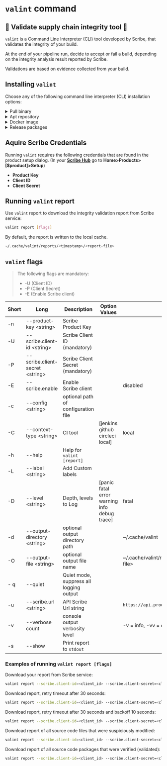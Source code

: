 # `valint` command
## 🦀 Validate supply chain integrity tool 🦀

`valint` is a Command Line Interpreter (CLI) tool developed by Scribe, that validates the integrity of your build. 

At the end of your pipeline run, decide to accept or fail a build, depending on the integrity analysis result reported by Scribe.  

Validations are based on evidence collected from your build.

## Installing `valint`
Choose any of the following command line interpreter (CLI) installation options:

<details>
  <summary> Pull binary </summary>

Get the `valint` tool
```bash
curl http://get.scribesecurity.com/install.sh  | sh -s -- -t valint
```

</details>

<details>
  <summary> Apt repository </summary>

Download agent DEB package from https://scribesecuriy.jfrog.io/artifactory/scribe-debian-local/valint

```bash
wget -qO - https://scribesecuriy.jfrog.io/artifactory/api/security/keypair/scribe-artifactory/public | sudo apt-key add -
sudo sh -c "echo 'deb https://scribesecuriy.jfrog.io/artifactory/scribe-debian-local stable non-free' >> /etc/apt/sources.list"
apt-get install valint -t stable
```

</details>

<details>
  <summary> Docker image </summary>

Pull the `valint` release binary wrapped in its relevant docker image. Tag should be the requested version.

```bash
docker pull scribesecuriy.jfrog.io/scribe-docker-public-local/valint:latest
```

</details>


<details>
  <summary> Release packages </summary>

1. Download a `.deb` or `.rpm` file from the [releases page](https://github.com/scribe-security/valint/releases "release page").
1. Install `.deb` files using `dpkg -i` and `.rpm` files using `rpm -i`.

```bash
dpkg -i <valint_package.deb>
valint --version
```

</details>

## Aquire Scribe Credentials 

Running `valint` requires the following credentials that are found in the product setup dialog. (In your **[Scribe Hub](https://prod.hub.scribesecurity.com/ "Scribe Hub Link")** go to **Home>Products>[$product]>Setup**)

* **Product Key**
* **Client ID**
* **Client Secret**

## Running `valint` report

Use `valint` report to download the integrity validation report from Scribe service:

```sh
valint report [flags]
```

By default, the report is written to the local cache. 
```sh
~/.cache/valint/reports/<timestamp>/<report-file>
```


## `valint` flags 
>The following flags are mandatory:
>* -U (Client ID)
>* -P (Client Secret)
>* -E (Enable Scribe client)

| Short | Long | Description |  Option Values | Default |
| --- | --- | --- | --- | --- |
|  -n | --product-key \<string\> | Scribe Product Key  | | | 
| -U | --scribe.client-id \<string\> | Scribe Client ID (mandatory) | |  |
| -P | --scribe.client-secret \<string\> | Scribe Client Secret (mandatory) | | |
| -E | --scribe.enable | Enable Scribe client  | | disabled  |
| -c | --config \<string\> | optional path of configuration file  | | | 
| -C | --context-type \<string\> |  CI tool |  [jenkins github circleci local] | local
| -h | --help | Help for  `valint [report]` | | | 
| -L | --label \<string\> | Add Custom labels  | | | 
| -D | --level \<string\> | Depth, levels to Log | [panic fatal error warning info debug trace] | fatal | 
| -d | --output-directory \<string\> | optional output directory path | | ~/.cache/valint  | 
| -O | --output-file \<string\> | optional output file name   | | ~/.cache/valint/reports/\<timestamp\>/\<report-file\> |
| - q | --quiet | Quiet mode, suppress all logging output | | |
| -u | --scribe.url \<string\> | API Scribe Url string  | | `https://api.production.scribesecurity.com` |
| -v | --verbose count | console output verbosity level  | | -v = info, -vv = debug |
| -s | --show | Print report to `stdout` | | | 

### Examples of running `valint report [flags]` 
Download your report from Scribe service:
  ```sh
valint report --scribe.client-id=<client_id> --scribe.client-secret=<client_secret>			
  ```
Download report, retry timeout after 30 seconds: 
  ```sh
valint report --scribe.client-id=<client_id> --scribe.client-secret=<client_secret> -T 30s		
  ```
Download report, retry timeout after 30 seconds and backoff 10 seconds: 
  ```sh
valint report --scribe.client-id=<client_id> --scribe.client-secret=<client_secret> -T 30s -B 10s		
  ```
Download report of all source code files that were suspiciously modified:
  ```sh
valint report --scribe.client-id=<client_id> --scribe.client-secret=<client_secret> -I ModifiedFiles -S files 
  ```
Download report of all source code packages that were verified (validated):
```sh
valint report --scribe.client-id=<client_id> --scribe.client-secret=<client_secret> -I Verified -S packages 	
```

